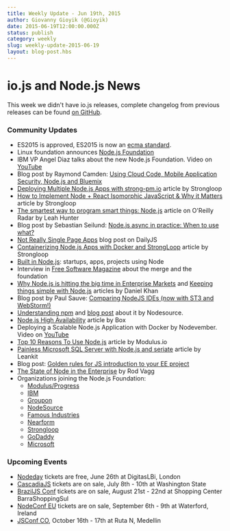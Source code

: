 ```yaml
---
title: Weekly Update - Jun 19th, 2015
author: Giovanny Gioyik (@Gioyik)
date: 2015-06-19T12:00:00.000Z
status: publish
category: weekly
slug: weekly-update-2015-06-19
layout: blog-post.hbs
---
```


# io.js and Node.js News
This week we didn't have io.js releases, complete changelog from previous releases can be found [on GitHub](https://github.com/nodejs/node/blob/master/CHANGELOG.md).

### Community Updates

* ES2015 is approved, ES2015 is now an [ecma standard](https://esdiscuss.org/topic/ecmascript-2015-is-now-an-ecma-standard).
* Linux foundation announces [Node.js Foundation](http://www.linuxfoundation.org/news-media/announcements/2015/06/nodejs-foundation-advances-community-collaboration-announces-new)
* IBM VP Angel Diaz talks about the new Node.js Foundation. Video on [YouTube](https://www.youtube.com/watch?v=9iuqi8c91mg&feature=youtu.be)
* Blog post by Raymond Camden: [Using Cloud Code, Mobile Application Security, Node.js and Bluemix](http://www.raymondcamden.com/2015/06/09/using-cloud-code-mobile-application-security-node-js-and-bluemix)
* [Deploying Multiple Node.js Apps with strong-pm.io](https://strongloop.com/strongblog/deploying-multiple-node-js-apps-with-strong-pm-io/) article by Strongloop
* [How to Implement Node + React Isomorphic JavaScript & Why it Matters](https://strongloop.com/strongblog/node-js-react-isomorphic-javascript-why-it-matters/) article by Strongloop
* [The smartest way to program smart things: Node.js](http://radar.oreilly.com/2015/06/the-smartest-way-to-program-smart-things-node-js.html) article on O'Reilly Radar by Leah Hunter
* Blog post by Sebastian Seilund: [Node.js async in practice: When to use what?](http://www.sebastianseilund.com/nodejs-async-in-practice)
* [Not Really Single Page Apps](http://dailyjs.com/2015/06/19/not-really-single-page-apps/) blog post on DailyJS
* [Containerizing Node.js Apps with Docker and StrongLoop](https://strongloop.com/strongblog/containerizing-node-js-apps-with-docker-and-strongloop/) article by Strongloop
* [Built in Node.js](http://builtinnode.com/): startups, apps, projects using Node
* Interview in [Free Software Magazine](http://www.freesoftwaremagazine.com/articles/interview_mikeal_rogers_nodejs_fork_ended_giant_unifying_step_forward) about the merge and the foundation
* [Why Node.js is hitting the big time in Enterprise Markets](http://apmblog.dynatrace.com/2015/04/09/node-js-is-hitting-the-big-time-in-enterprise-markets/) and [Keeping things simple with Node.js](http://apmblog.dynatrace.com/2015/06/02/keeping-things-simple-with-node-js/) articles by Daniel Khan
* Blog post by Paul Sauve: [Comparing NodeJS IDEs (now with ST3 and WebStorm!)](https://paulb.gd/comparing-nodejs-ides/)
* [Understanding npm](https://unpm.nodesource.com/) and [blog post](https://medium.com/@nodesource/npm-is-massive-2bdd9417591c) about it by Nodesource.
* [Node.js High Availability](https://www.box.com/blog/node-js-high-availability-at-box/) article by Box
* Deploying a Scalable Node.js Application with Docker by Nodevember. Video on [YouTube](https://www.youtube.com/watch?v=uhNpSWI8MTM)
* [Top 10 Reasons To Use Node.js](http://blog.modulus.io/top-10-reasons-to-use-node) article by Modulus.io
* [Painless Microsoft SQL Server with Node.js and seriate](http://developer.leankit.com/painless-sql-server-with-nodejs-and-seriate/) article by Leankit
* Blog post: [Golden rules for JS introduction to your EE project](http://blog.upwardsmotion.com/golden-rules-for-js-introduction-to-your-ee-project/)
* [The State of Node in the Enterprise](https://medium.com/@nodesource/the-state-of-node-in-the-enterprise-e513fbc0bdc) by Rod Vagg
* Organizations joining the Node.js Foundation:
  * [Modulus/Progress](http://blog.modulus.io/modulus-and-progress-software-join-nodejs-foundation)
  * [IBM](https://developer.ibm.com/bluemix/2015/06/16/node-js-foundation-launched/)
  * [Groupon](https://engineering.groupon.com/2015/node-js/groupon-is-proud-to-be-a-part-of-the-new-node-js-foundation/)
  * [NodeSource](https://nodesource.com/blog/nodesource-to-join-the-nodejs-foundation)
  * [Famous Industries](https://blog.famous.org/famous-industries-joins-the-node-foundation/)
  * [Nearform](http://www.nearform.com/nodecrunch/thanks-everybody-making-node-foundation-happen/)
  * [Strongloop](https://strongloop.com/strongblog/announcing-the-node-js-foundation/)
  * [GoDaddy](https://garage.godaddy.com/godaddy/godaddy-supports-the-new-node-js-foundation/)
  * [Microsoft](http://blogs.microsoft.com/firehose/2015/02/11/microsoft-joins-industry-to-create-node-js-foundation/)

### Upcoming Events

* [Nodeday](http://nodeday.com) tickets are free, June 26th at DigitasLBi, London
* [CascadiaJS](http://2015.cascadiajs.com/) tickets are on sale, July 8th - 10th at Washington State
* [BrazilJS Conf](http://braziljs.com.br/) tickets are on sale, August 21st - 22nd at Shopping Center BarraShoppingSul
* [NodeConf EU](http://nodeconf.eu/) tickets are on sale, September 6th - 9th at Waterford, Ireland
* [JSConf CO](http://www.jsconf.co/), October 16th - 17th at Ruta N, Medellin
